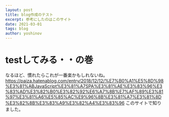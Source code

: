 ```yaml
---
layout: post
title: blog作成のテスト
excerpt: 参考にしたのはこのサイト
date: 2021-03-01
tags: blog
author: yoshinov
---
```


# testしてみる・・の巻

なるほど、慣れたらこれが一番楽かもしれないね。
https://paiza.hatenablog.com/entry/2018/12/12/%E7%B0%A1%E5%8D%98%E3%81%ABJavaScript%E3%81%A7SPA%E3%81%AE%E3%83%96%E3%83%AD%E3%82%B0%E3%82%92%E6%A7%8B%E7%AF%89%E3%81%97%E3%81%A6%E5%85%AC%E9%96%8B%E3%81%A7%E3%81%8D%E3%82%8B%E3%83%A9%E3%82%A4%E3%83%96
このサイトで知りました。
